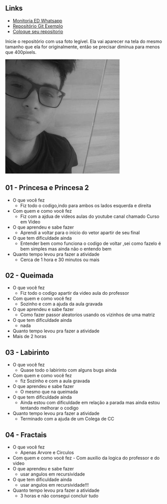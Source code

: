 
## Links
- [Monitoria ED Whatsapp](https://chat.whatsapp.com/7jENvA7CcMjE27zedcAJcK)
- [Repositório Git Exemplo](https://github.com/senapk/exemplo_repositorio_disciplina)
- [Coloque seu repositorio](https://docs.google.com/spreadsheets/d/183SjgFljjI5CpR7VW_t6gIsB4iwprrwAL3hScYRgkI4/edit#gid=0)


Inicie o repositório com usa foto legível. Ela vai aparecer na tela do mesmo tamanho que ela for originalmente, então se precisar diminua para menos que 400pixels.

![](photo.jpg)


## 01 - Princesa e Princesa 2

- O que você fez
    - Fiz todo o codigo,indo para ambos os lados esquerda e direita
- Com quem e como você fez
    - Fiz com a ajdua de videos aulas do youtube canal chamado Curso em Video
- O que aprendeu e sabe fazer
    - Aprendi a voltar para o inicio do vetor apartir de seu final
- O que tem dificuldade ainda
    - Entender bem como funciona o codigo de voltar ,sei como fazelo é bem simples mas ainda não o entendo bem
- Quanto tempo levou pra fazer a atividade
    - Cerca de 1 hora e 30 minutos ou mais

## 02 - Queimada

- O que você fez
    - Fiz todo o codigo apartir da video aula do professor 
- Com quem e como você fez
    - Sozinho e com a ajuda da aula gravada
- O que aprendeu e sabe fazer
    - Como fazer passor aleatorios usando os vizinhos de uma matriz
- O que tem dificuldade ainda
    - nada
- Quanto tempo levou pra fazer a atividade
 - Mais de 2 horas 

## 03 - Labirinto

- O que você fez
    - Quase todo o labirinto com alguns bugs ainda
- Com quem e como você fez
    - fiz Sozinho e com a aula gravada
- O que aprendeu e sabe fazer
    - O mesmo que na queimada
- O que tem dificuldade ainda
    - Ainda estou com dificuldade em relação a parada mas ainda estou tentando melhorar o codigo
- Quanto tempo levou pra fazer a atividade
     - Terminado com a ajuda de um Colega de CC
 
## 04 - Fractais

- O que você fez
     - Apenas Arvore e Circulos
- Com quem e como você fez
      - Com auxilio da logica do professor e do video
- O que aprendeu e sabe fazer
   - usar angulos em recursividade
- O que tem dificuldade ainda
   - usar angulos em recursividade!!!
- Quanto tempo levou pra fazer a atividade
   - 3 horas e não consegui concluir tudo
